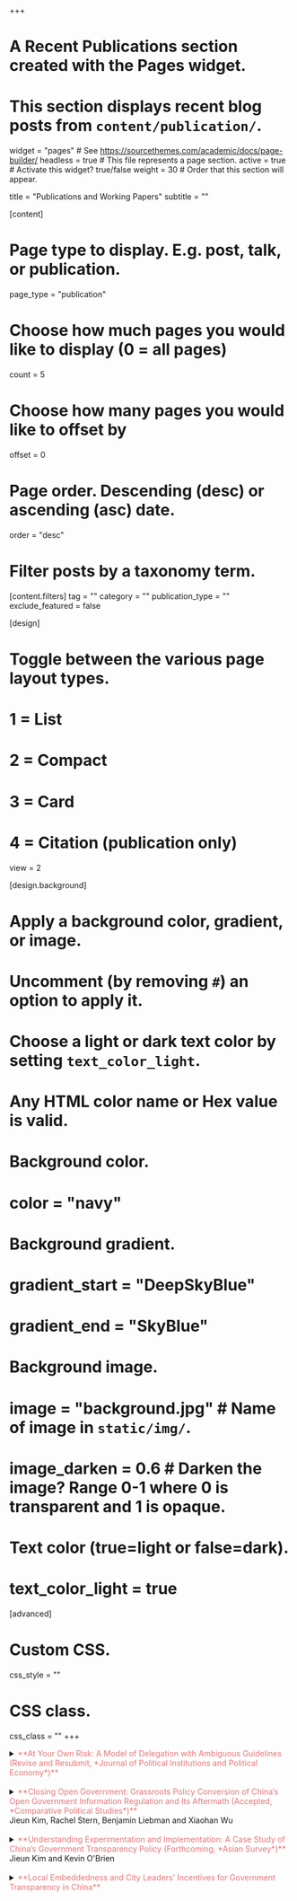 +++
# A Recent Publications section created with the Pages widget.
# This section displays recent blog posts from `content/publication/`.

widget = "pages"  # See https://sourcethemes.com/academic/docs/page-builder/
headless = true  # This file represents a page section.
active = true  # Activate this widget? true/false
weight = 30  # Order that this section will appear.

title = "Publications and Working Papers"
subtitle = ""

[content]
  # Page type to display. E.g. post, talk, or publication.
  page_type = "publication"
  
  # Choose how much pages you would like to display (0 = all pages)
  count = 5
  
  # Choose how many pages you would like to offset by
  offset = 0

  # Page order. Descending (desc) or ascending (asc) date.
  order = "desc"

  # Filter posts by a taxonomy term.
  [content.filters]
    tag = ""
    category = ""
    publication_type = ""
    exclude_featured = false
  
[design]
  # Toggle between the various page layout types.
  #   1 = List
  #   2 = Compact
  #   3 = Card
  #   4 = Citation (publication only)
  view = 2
  
[design.background]
  # Apply a background color, gradient, or image.
  #   Uncomment (by removing `#`) an option to apply it.
  #   Choose a light or dark text color by setting `text_color_light`.
  #   Any HTML color name or Hex value is valid.
    
  # Background color.
  # color = "navy"
  
  # Background gradient.
  # gradient_start = "DeepSkyBlue"
  # gradient_end = "SkyBlue"
  
  # Background image.
  # image = "background.jpg"  # Name of image in `static/img/`.
  # image_darken = 0.6  # Darken the image? Range 0-1 where 0 is transparent and 1 is opaque.

  # Text color (true=light or false=dark).
  # text_color_light = true  
  
[advanced]
 # Custom CSS. 
 css_style = ""
 
 # CSS class.
 css_class = ""
+++

<details>
<summary> <span style="color:#E77577"> **At Your Own Risk: A Model of Delegation with Ambiguous Guidelines (Revise and Resubmit, *Journal of Political Institutions and Political Economy*)** </span> </summary>

Counter-intuitive to the lessons of principal-agent models, Chinese leaders have often provided local officials with ambiguous policy guidelines that do not clarify the boundaries of discretion. While ambiguity can give local officials flexibility in policy implementation, it can also instill fear of punishment among possible transgressors and encourage preemptive self-censoring. Incorporating both perspectives, I develop a formal model that analyzes a situation in which ambiguity allows flexibility for certain types of local officials while intimidating others. I argue that central leaders use ambiguity as a screening tool to encourage only the competent type of local officials---or those who have policy expertise for producing good outcomes---to choose a gray-area policy at their own risk, while deterring the incompetent type from doing so. I illustrate the model with the case of state-owned enterprise restructuring in China. The argument is broadly applicable to interactions between any upper- and lower-level actors in bureaucratic hierarchy.

* Most recent draft available [here](https://papers.ssrn.com/sol3/papers.cfm?abstract_id=3748230)
* Paper presented at the [2018 New Faces in China Studies Conference](https://polisci.duke.edu/news/new-faces-china-studies-conference), the 2019 MPSA Annual Meeting, and the [2019 EITM Summer Institute](http://eitm.emory.edu/index.html)  

</details>
<br/>

<details>
<summary> <span style="color:#E77577"> **Closing Open Government: Grassroots Policy Conversion of China’s Open Government Information Regulation and Its Aftermath (Accepted, *Comparative Political Studies*)** </span> <br/>
Jieun Kim, Rachel Stern, Benjamin Liebman and Xiaohan Wu <br/>
</summary>

How and when do opportunities for political participation through courts change under authoritarianism? Although China is better known for tight political control than for political expression, the 2008 Open Government Information (OGI) regulation ushered in a surge of political-legal activism. We draw on an original dataset of 57,095 OGI lawsuits, supplemented by interview data and government documents, to show how a feedback loop between judges and court users shaped possibilities for political activism and complaint between 2008 and 2019. In contrast to the conventional explanation that authoritarian leaders crack down on legal action when they feel politically threatened, we find that courts minted, defined and popularized new legal labels to cut off access to justice for the minority of super-active litigants whose lawsuits had come to dominate the OGI docket. This study underscores the power of procedural rules and frontline judges in shaping possibilities for political participation under authoritarianism.

</details>
<br/>



<details>
<summary> <span style="color:#E77577"> **Understanding Experimentation and Implementation: A Case Study of China’s Government Transparency Policy (Forthcoming, *Asian Survey*)** </span> <br/>
Jieun Kim and Kevin O'Brien <br/>
</summary>

Studies of local governance in China often point to nimble experimentation but problematic implementation. To reconcile these competing images, it is useful to clarify the concepts of experimentation and implementation and see how they unfolded in one policy area. The history of China’s Open Government Information (OGI) initiative shows that the experimentation stage sometimes proceeds well and produces new policy options, but may falter if local leaders are unwilling to carry out an experiment. And the implementation stage often poses challenges, but may improve if the Center initiates new, small-scale experiments and encourages local innovation. This suggests that the experimentation and implementation stages are not so different when officials in Beijing and the localities have diverging interests and the Center is more supportive of a measure than local officials. The ups and downs of OGI, and also village elections, can be traced to the policy goal of monitoring local cadres, the central-local divide, and the pattern of support and opposition within the state.

* Draft available [here](https://www.dropbox.com/s/8e4fhsj1mojuhm2/Kim%20and%20O%27Brien_AS_Final.pdf?dl=0)

</details>
<br/>


<details>
<summary> <span style="color:#E77577"> **Local Embeddedness and City Leaders’ Incentives for Government Transparency in China** </span> </summary>

What explains the variation in local government transparency in authoritarian regimes? I examine how city leaders’ embeddedness in local networks, assessed based on their career trajectory, affects their implementation of government transparency. I find that embedded leaders (“insiders”) perform worse on proactively disclosing government information but perform better on responding to citizens’ information disclosure requests, compared to non-embedded leaders (“outsiders”). I argue that while embedded leaders might not bother proactively to disclose information that would embarrass local influentials, they still endeavor to fulfill disclosure requirements upon requests, in part owing to their affinity to the local population. I rely on an original dataset of prefectural-level cities’ annual OGI reports between 2008 and 2016 as well as interviews with government officials and policy experts in China. 

* Paper presented at the [2019 Graduate Seminar on China (CUHK)](http://www.usc.cuhk.edu.hk/activities/gsoc-2019?lang=en), the 2019 MPSA Annual meeting
</details>
<br/>









